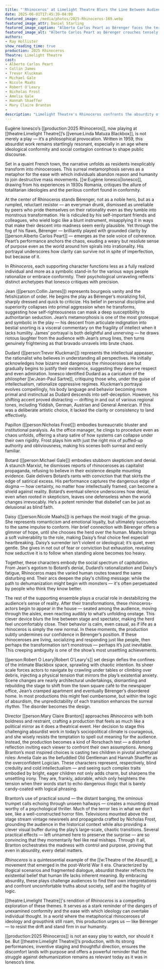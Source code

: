 ```yaml
---
title: "'Rhinoceros' at Limelight Theatre Blurs the Line Between Audience and Herd"
date: 2025-06-01T17:45:39-04:00
featured_image: /media/photos/2025-Rhinoceros-189.webp
featured_image_attr: Daniel Starling
featured_image_caption: "Alberto Carlos Peart as Bérenger faces the terrifying transformation of his world in Limelight Theatre’s 'Rhinoceros', directed by Mary Claire Branton."
featured_image_alt: "Alberto Carlos Peart as Bérenger crouches tensely in a striped jacket and disheveled clothes, surrounded by actors in rhinoceros masks during a dramatic scene from Rhinoceros at Limelight Theatre."
authors: 
- Ray Hollister
show_reading_time: true
production: 2025 Rhinoceros
Theatre: Limelight Theatre
cast: 
- Alberto Carlos Peart
- Collin James
- Trevor Kluckman
- Michael Gale
- Nicole Maahs
- Robert O'Leary
- Nicholas Frost
- Amelia Gale
- Hannah Shaeffer
- Mary Claire Branton
- 
description: "Limelight Theatre's Rhinoceros confronts the absurdity of mass conformity with chilling relevance and existential depth."
---
```

Eugène Ionesco’s [[production:2025 Rhinoceros]], now playing at [[theatre:Limelight Theatre]]’s [[venue:Linda Matuza Blackbox]], is not merely a play — it’s a philosophical provocation. Written in 1959, this absurdist work remains startlingly resonant, especially in an age where ideological conformity and social contagion continue to shape public discourse.<!--more-->

Set in a quaint French town, the narrative unfolds as residents inexplicably transform into rhinoceroses. This surreal metamorphosis serves as a metaphor for the ease with which individuals abandon reason and humanity to join destructive mass movements. [[w:Eugène Ionesco|Ionesco]], drawing from his experiences in 1930s Romania, critiques the allure of totalitarian ideologies and the perilous comfort found in conformity.

At the center of Rhinoceros stands Bérenger, not as a noble hero, but as a rumpled, reluctant resistor — an everyman drunk, dismissed as unreliable by peers who pride themselves on their rationality even as they tumble into monstrous transformation. He is ridiculed by his self-important friends and colleagues, who wield logic like a blunt instrument, misapplying it in ways that make their descent into madness seem eerily plausible. Yet through the fog of his flaws, Bérenger — brilliantly played with grounded clarity by [[person:Alberto Carlos Peart]] — emerges as the sole voice of coherence. Peart’s performance anchors the chaos, exuding a weary but resolute sense of purpose even as the world around him spirals into irrationality. His portrayal underscores how clarity can survive not in spite of imperfection, but because of it.

In *Rhinoceros*, each supporting character functions less as a fully realized individual and more as a symbolic stand-in for the various ways people rationalize or embrace conformity. Their psychological unraveling reflects distinct archetypes that Ionesco critiques with precision.

Jean ([[person:Collin James]]) represents bourgeois vanity and the fetishization of order. He begins the play as Bérenger’s moralizing foil, sharply dressed and quick to criticize. His belief in personal discipline and superiority collapses into primal aggression when he transforms, suggesting how self-righteousness can mask a deep susceptibility to authoritarian seduction. Jean’s metamorphosis is one of the most grotesque and symbolic in the play — his descent from articulate indignation into bestial snorting is a visceral commentary on the fragility of intellect when it lacks humility. James’ portrayal is both delightful and unnerving — he draws riotous laughter from the audience with Jean’s smug lines, then turns genuinely frightening as that bravado unravels into brute chaos.

Dudard ([[person:Trevor Kluckman]]) represents the intellectual appeaser, the rationalist who believes in understanding all perspectives. He initially acknowledges how bizarre and dangerous the rhinoceroses are but gradually begins to justify their existence, suggesting they deserve respect and even admiration. Ionesco identified Dudard as a caricature of the philospher [[w:Jean-Paul Sartre]], critiquing those who, under the guise of intellectualism, rationalize oppressive regimes. Kluckman’s portrayal evolves compellingly, his body language and behavior becoming more primal and instinctual as Dudard descends into self-deception. However, his shifting accent proved distracting — drifting in and out of various regional tones, including Yiddish, German, Austrian and General American. If this was a deliberate artistic choice, it lacked the clarity or consistency to land effectively.

Papillon ([[person:Nicholas Frost]]) embodies bureaucratic bluster and institutional paralysis. As the office manager, he clings to procedure even as chaos unfolds, offering a sharp satire of how systems can collapse under their own rigidity. Frost plays him with just the right mix of puffed-up authority and obliviousness, making his scenes both surreal and eerily familiar.

Botard ([[person:Michael Gale]]) embodies stubborn skepticism and denial. A staunch Marxist, he dismisses reports of rhinoceroses as capitalist propaganda, refusing to believe in their existence despite mounting evidence. Gale delivers Botard’s rants with conviction that that skirts the edge of satirical excess. His performance captures the dangerous edge of dogma — how certainty, no matter how intellectually framed, can become a shield against reality. Botard’s eventual silence underscores how denial, even when rooted in skepticism, leaves one defenseless when the world changes irrevocably. He’s a potent reminder that disbelief can be just as delusional as blind faith.

Daisy ([[person:Nicole Maahs]]) is perhaps the most tragic of the group. She represents romanticism and emotional loyalty, but ultimately succumbs to the same impulse to conform. Her brief connection with Bérenger offers a glimmer of hope, until she chooses the herd over the human. Maahs brings a soft vulnerability to the role, making Daisy’s final choice feel especiall heartbreaking. Daisy’s surrender isn't violent or ideological; it’s quiet, even gentle. She gives in not out of fear or conviction but exhaustion, revealing how seductive it is to follow when standing alone becomes too heavy.

Together, these characters embody the social spectrum of capitulation. From Jean's egotism to Botard’s denial, Dudard’s rationalization and Daisy’s fatigue, Rhinoceros maps the varied human routes toward the same disturbing end. Their arcs deepen the play's chilling message: while the path to dehumanization might begin with monsters — it's often perpetuated by people who think they know better.

The rest of the supporting ensemble plays a crucial role in destabilizing the audience’s sense of reality. After their transformations, these rhinoceros-actors begin to appear in the house — seated among the audience, moving through the aisles, even reacting audibly to what’s unfolding onstage. This clever device blurs the line between stage and spectator, making the herd feel uncomfortably close. Their behavior is calm, even casual, as if life as a rhinoceros is simply the new normal. In these moments, the production subtly undermines our confidence in Bérenger’s position. If these rhinoceroses are living, socializing and responding just like people, then perhaps the transformation isn’t monstrous — perhaps it’s just inevitable. This creeping ambiguity is one of the show’s most unsettling achievements.

[[person:Robert O Leary|Robert O'Leary's]] set design defies the confines of the intimate Blackbox space, sprawling with chaotic intention. Its sheer scale forces actors to navigate by crawling under tables or climbing over debris, injecting a physical tension that mirrors the play’s existential anxiety. Scene changes are nearly architectural undertakings, dismantling and rebuilding the stage to shift from the town square café to the newspaper office, Jean’s cramped apartment and eventually Bérenger’s disordered home. In most productions this might feel cumbersome, but within the logic of absurdism, the unpredictability of each transition enhances the surreal rhythm. The disorder becomes the design.

Director [[person:Mary Claire Branton]] approaches *Rhinoceros* with both boldness and restraint, crafting a production that feels as much like a political mirror as it does a theatrical event. Her decision to stage this challenging absurdist work in today’s sociopolitical climate is courageous, and she wisely resists the temptation to spell out meaning for the audience. Instead, the production becomes a kind of Rorschach test — a distorted reflection inviting each viewer to confront their own assumptions. Among Branton’s most inspired choices is casting two children in pivotal archetypal roles: Amelia Gale as the befuddled Old Gentleman and Hannah Shaeffer as the overconfident Logician. These characters represent, respectively, blind credulity and cold intellectualism — and seeing such complex traits embodied by bright, eager children not only adds charm, but sharpens the unsettling irony. They are, frankly, adorable, which only heightens the tension when their words start to echo dangerous illogic that is barely candy-coated with logical phrasing.

Branton’s use of practical sound — the distant banging, the ominous trumpet calls echoing through unseen hallways — creates a mounting dread worthy of a psychological thriller. Much of the terror lies in what we don’t see, like a well-constructed horror film. Televisions mounted above the stage stream vintage newsreels and propaganda crafted by Nicholas Frost, grounding the audience in the historical context while also providing a clever visual buffer during the play’s large-scale, chaotic transitions. Several practical effects — left unnamed here to preserve the surprise — are so convincing that they momentarily feel like real mishaps. Through it all, Branton orchestrates the madness with control and purpose, proving that even in absurdity, every detail matters.

*Rhinoceros* is a quintessential example of the [[w:Theatre of the Absurd]], a movement that emerged in the post-World War II era. Characterized by illogical scenarios and fragmented dialogue, absurdist theater reflects the existential belief that human life lacks inherent meaning. By embracing absurdity, these plays challenge audiences to find their own interpretations and confront uncomfortable truths about society, self and the fragility of logic.

[[theatre:Limelight Theatre]]'s rendition of *Rhinoceros* is a compelling exploration of these themes. It serves as a stark reminder of the dangers of unexamined conformity and the ease with which ideology can overtake individual thought. In a world where the metaphorical rhinoceroses of ideology and groupthink still roam, this production urges us — like Bérenger — to resist the drift and stand firm in our humanity.

[[production:2025 Rhinoceros]] is not an easy play to watch, nor should it be. But [[theatre:Limelight Theatre]]’s production, with its strong performances, inventive staging and thoughtful direction, ensures the discomfort lands with purpose and offers a powerful reminder that the struggle against dehumanization remains as relevant today as it was in Ionesco’s time.